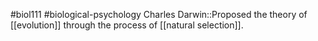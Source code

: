#biol111 #biological-psychology 
Charles Darwin::Proposed the theory of [[evolution]] through the process of [[natural selection]].
<!--SR:!2024-10-08,2,230-->